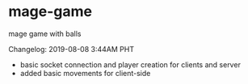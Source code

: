 # mage-game
mage game with balls

Changelog: 
2019-08-08 3:44AM PHT
- basic socket connection and player creation for clients and server
- added basic movements for client-side
